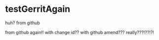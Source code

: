 # testGerritAgain
huh?
from github

from github again!!
with change id??
with github amend???
really???!??!?!
